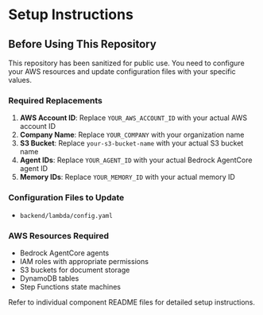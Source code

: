 # Setup Instructions

## Before Using This Repository

This repository has been sanitized for public use. You need to configure your AWS resources and update configuration files with your specific values.

### Required Replacements

1. **AWS Account ID**: Replace `YOUR_AWS_ACCOUNT_ID` with your actual AWS account ID
2. **Company Name**: Replace `YOUR_COMPANY` with your organization name
3. **S3 Bucket**: Replace `your-s3-bucket-name` with your actual S3 bucket name
4. **Agent IDs**: Replace `YOUR_AGENT_ID` with your actual Bedrock AgentCore agent ID
5. **Memory IDs**: Replace `YOUR_MEMORY_ID` with your actual memory ID

### Configuration Files to Update

- `backend/lambda/config.yaml`


### AWS Resources Required

- Bedrock AgentCore agents
- IAM roles with appropriate permissions
- S3 buckets for document storage
- DynamoDB tables
- Step Functions state machines

Refer to individual component README files for detailed setup instructions.
